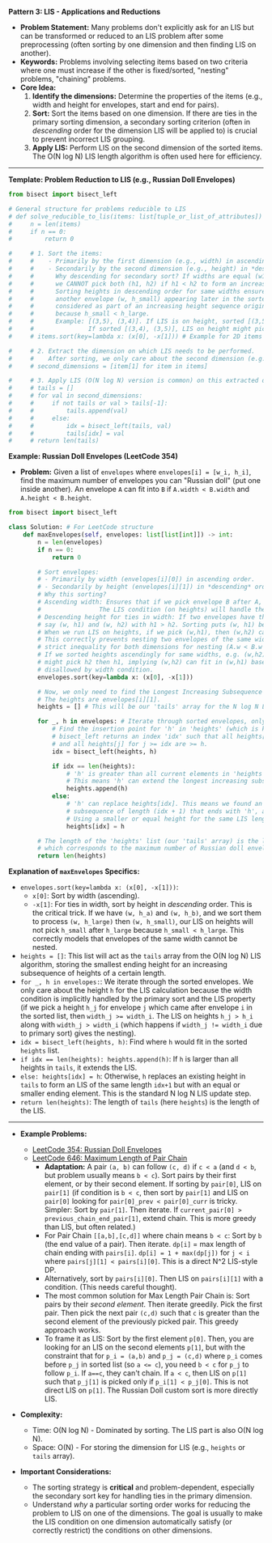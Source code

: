 **Pattern 3: LIS - Applications and Reductions**

- **Problem Statement:** Many problems don't explicitly ask for an LIS but can be transformed or reduced to an LIS problem after some preprocessing (often sorting by one dimension and then finding LIS on another).
- **Keywords:** Problems involving selecting items based on two criteria where one must increase if the other is fixed/sorted, "nesting" problems, "chaining" problems.
- **Core Idea:**
  1.  **Identify the dimensions:** Determine the properties of the items (e.g., width and height for envelopes, start and end for pairs).
  2.  **Sort:** Sort the items based on one dimension. If there are ties in the primary sorting dimension, a secondary sorting criterion (often in _descending_ order for the dimension LIS will be applied to) is crucial to prevent incorrect LIS grouping.
  3.  **Apply LIS:** Perform LIS on the second dimension of the sorted items. The O(N log N) LIS length algorithm is often used here for efficiency.

---

**Template: Problem Reduction to LIS (e.g., Russian Doll Envelopes)**

```python
from bisect import bisect_left

# General structure for problems reducible to LIS
# def solve_reducible_to_lis(items: list[tuple_or_list_of_attributes]) -> int:
#     n = len(items)
#     if n == 0:
#         return 0

#     # 1. Sort the items:
#     #    - Primarily by the first dimension (e.g., width) in ascending order.
#     #    - Secondarily by the second dimension (e.g., height) in *descending* order if ties in first.
#     #      Why descending for secondary sort? If widths are equal (w1 == w2),
#     #      we CANNOT pick both (h1, h2) if h1 < h2 to form an increasing sequence of heights.
#     #      Sorting heights in descending order for same widths ensures that if we pick an envelope (w, h_large),
#     #      another envelope (w, h_small) appearing later in the sorted list won't be incorrectly
#     #      considered as part of an increasing height sequence originating from (w, h_large),
#     #      because h_small < h_large.
#     #      Example: [(3,5), (3,4)]. If LIS is on height, sorted [(3,5), (3,4)] ensures 4 is not chosen after 5.
#     #               If sorted [(3,4), (3,5)], LIS on height might pick 4 then 5, which is wrong for nesting same-width.
#     # items.sort(key=lambda x: (x[0], -x[1])) # Example for 2D items (attribute1, attribute2)

#     # 2. Extract the dimension on which LIS needs to be performed.
#     #    After sorting, we only care about the second dimension (e.g., heights).
#     # second_dimensions = [item[1] for item in items]

#     # 3. Apply LIS (O(N log N) version is common) on this extracted dimension.
#     # tails = []
#     # for val in second_dimensions:
#     #     if not tails or val > tails[-1]:
#     #         tails.append(val)
#     #     else:
#     #         idx = bisect_left(tails, val)
#     #         tails[idx] = val
#     # return len(tails)
```

**Example: Russian Doll Envelopes (LeetCode 354)**

- **Problem:** Given a list of `envelopes` where `envelopes[i] = [w_i, h_i]`, find the maximum number of envelopes you can "Russian doll" (put one inside another). An envelope `A` can fit into `B` if `A.width < B.width` and `A.height < B.height`.

```python
from bisect import bisect_left

class Solution: # For LeetCode structure
    def maxEnvelopes(self, envelopes: list[list[int]]) -> int:
        n = len(envelopes)
        if n == 0:
            return 0

        # Sort envelopes:
        # - Primarily by width (envelopes[i][0]) in ascending order.
        # - Secondarily by height (envelopes[i][1]) in *descending* order.
        # Why this sorting?
        # Ascending width: Ensures that if we pick envelope B after A, B's width is >= A's width.
        #                The LIS condition (on heights) will handle the strict inequality for heights.
        # Descending height for ties in width: If two envelopes have the same width (w1=w2),
        # say (w, h1) and (w, h2) with h1 > h2. Sorting puts (w, h1) before (w, h2).
        # When we run LIS on heights, if we pick (w,h1), then (w,h2) cannot be picked next because h2 < h1.
        # This correctly prevents nesting two envelopes of the same width, as the problem implies
        # strict inequality for both dimensions for nesting (A.w < B.w AND A.h < B.h).
        # If we sorted heights ascendingly for same widths, e.g. (w,h2) then (w,h1), LIS on heights
        # might pick h2 then h1, implying (w,h2) can fit in (w,h1) based on heights, which is
        # disallowed by width condition.
        envelopes.sort(key=lambda x: (x[0], -x[1]))

        # Now, we only need to find the Longest Increasing Subsequence of the heights.
        # The heights are envelopes[i][1].
        heights = [] # This will be our 'tails' array for the N log N LIS algorithm.

        for _, h in envelopes: # Iterate through sorted envelopes, only considering height 'h'.
            # Find the insertion point for 'h' in 'heights' (which is kept sorted).
            # bisect_left returns an index 'idx' such that all heights[j] for j < idx are < h,
            # and all heights[j] for j >= idx are >= h.
            idx = bisect_left(heights, h)

            if idx == len(heights):
                # 'h' is greater than all current elements in 'heights'.
                # This means 'h' can extend the longest increasing subsequence of heights found so far.
                heights.append(h)
            else:
                # 'h' can replace heights[idx]. This means we found an increasing
                # subsequence of length (idx + 1) that ends with 'h', and 'h' <= previous heights[idx].
                # Using a smaller or equal height for the same LIS length is always better or same.
                heights[idx] = h

        # The length of the 'heights' list (our 'tails' array) is the length of the LIS of heights,
        # which corresponds to the maximum number of Russian doll envelopes.
        return len(heights)

```

**Explanation of `maxEnvelopes` Specifics:**

- `envelopes.sort(key=lambda x: (x[0], -x[1]))`:
  - `x[0]`: Sort by width (ascending).
  - `-x[1]`: For ties in width, sort by height in _descending_ order. This is the critical trick. If we have `(w, h_a)` and `(w, h_b)`, and we sort them to process `(w, h_large)` then `(w, h_small)`, our LIS on heights will not pick `h_small` after `h_large` because `h_small < h_large`. This correctly models that envelopes of the same width cannot be nested.
- `heights = []`: This list will act as the `tails` array from the O(N log N) LIS algorithm, storing the smallest ending height for an increasing subsequence of heights of a certain length.
- `for _, h in envelopes:`: We iterate through the sorted envelopes. We only care about the height `h` for the LIS calculation because the width condition is implicitly handled by the primary sort and the LIS property (if we pick a height `h_j` for envelope `j` which came after envelope `i` in the sorted list, then `width_j >= width_i`. The LIS on heights `h_j > h_i` along with `width_j > width_i` (which happens if `width_j != width_i` due to primary sort) gives the nesting).
- `idx = bisect_left(heights, h)`: Find where `h` would fit in the sorted `heights` list.
- `if idx == len(heights): heights.append(h)`: If `h` is larger than all heights in `tails`, it extends the LIS.
- `else: heights[idx] = h`: Otherwise, `h` replaces an existing height in `tails` to form an LIS of the same length `idx+1` but with an equal or smaller ending element. This is the standard N log N LIS update step.
- `return len(heights)`: The length of `tails` (here `heights`) is the length of the LIS.

---

- **Example Problems:**

  - [LeetCode 354: Russian Doll Envelopes](https://leetcode.com/problems/russian-doll-envelopes/)
  - [LeetCode 646: Maximum Length of Pair Chain](https://leetcode.com/problems/maximum-length-of-pair-chain/)
    - **Adaptation:** A pair `(a, b)` can follow `(c, d)` if `c < a` (and `d < b`, but problem usually means `b < c`). Sort pairs by their first element, or by their second element. If sorting by `pair[0]`, LIS on `pair[1]` (if condition is `b < c`, then sort by `pair[1]` and LIS on `pair[0]` looking for `pair[0]_prev < pair[0]_curr` is tricky. Simpler: Sort by `pair[1]`. Then iterate. If `current_pair[0] > previous_chain_end_pair[1]`, extend chain. This is more greedy than LIS, but often related.)
    - For Pair Chain `[[a,b],[c,d]]` where chain means `b < c`: Sort by `b` (the end value of a pair). Then iterate. `dp[i]` = max length of chain ending with `pairs[i]`. `dp[i] = 1 + max(dp[j])` for `j < i` where `pairs[j][1] < pairs[i][0]`. This is a direct N^2 LIS-style DP.
    - Alternatively, sort by `pairs[i][0]`. Then LIS on `pairs[i][1]` with a condition. (This needs careful thought).
    - The most common solution for Max Length Pair Chain is: Sort pairs by their _second element_. Then iterate greedily. Pick the first pair. Then pick the next pair `(c,d)` such that `c` is greater than the second element of the previously picked pair. This greedy approach works.
    - To frame it as LIS: Sort by the first element `p[0]`. Then, you are looking for an LIS on the second elements `p[1]`, but with the constraint that for `p_i = (a,b)` and `p_j = (c,d)` where `p_i` comes before `p_j` in sorted list (so `a <= c`), you need `b < c` for `p_j` to follow `p_i`. If `a==c`, they can't chain. If `a < c`, then LIS on `p[1]` such that `p_j[1]` is picked only if `p_i[1] < p_j[0]`. This is not direct LIS on `p[1]`. The Russian Doll custom sort is more directly LIS.

- **Complexity:**
  - Time: O(N log N) - Dominated by sorting. The LIS part is also O(N log N).
  - Space: O(N) - For storing the dimension for LIS (e.g., `heights` or `tails` array).
- **Important Considerations:**
  - The sorting strategy is **critical** and problem-dependent, especially the secondary sort key for handling ties in the primary dimension.
  - Understand _why_ a particular sorting order works for reducing the problem to LIS on one of the dimensions. The goal is usually to make the LIS condition on one dimension automatically satisfy (or correctly restrict) the conditions on other dimensions.
